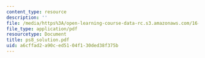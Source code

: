 ```yaml
---
content_type: resource
description: ''
file: /media/https%3A/open-learning-course-data-rc.s3.amazonaws.com/16-13-aerodynamics-of-viscous-fluids-fall-2003/a6cffad2a90ced5104f130ded38f375b_ps8_solution.pdf
file_type: application/pdf
resourcetype: Document
title: ps8_solution.pdf
uid: a6cffad2-a90c-ed51-04f1-30ded38f375b
---
```

